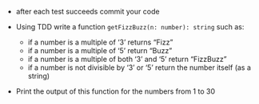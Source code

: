 - after each test succeeds commit your code

- Using TDD write a function `getFizzBuzz(n: number): string` such as:
	- if a number is a multiple of ‘3’ returns “Fizz”
	- if a number is a multiple of ‘5’ return “Buzz”
	- if a number is a multiple of both ‘3’ and ‘5’ return “FizzBuzz”
	- if a number is not divisible by ‘3’ or ‘5’ return the number itself (as a string)

- Print the output of this function for the numbers from 1 to 30
